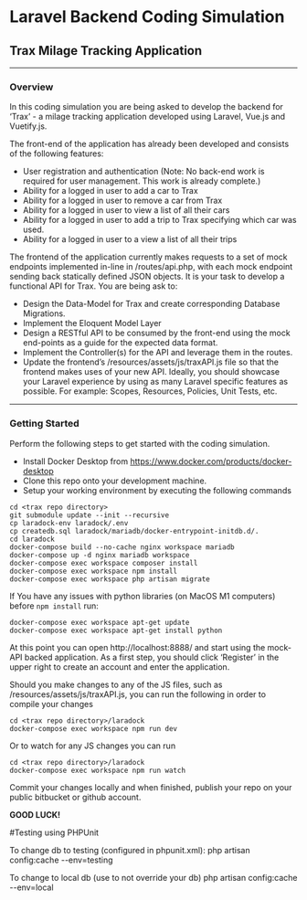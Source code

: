 # Laravel Backend Coding Simulation

## Trax Milage Tracking Application

---

### Overview

In this coding simulation you are being asked to develop the backend for ‘Trax’ - a milage tracking application
developed using Laravel, Vue.js and Vuetify.js.

The front-end of the application has already been developed and consists of the following features:

- User registration and authentication (Note: No back-end work is required for user management. This work is already
  complete.)
- Ability for a logged in user to add a car to Trax
- Ability for a logged in user to remove a car from Trax
- Ability for a logged in user to view a list of all their cars
- Ability for a logged in user to add a trip to Trax specifying which car was used.
- Ability for a logged in user to a view a list of all their trips

The frontend of the application currently makes requests to a set of mock endpoints implemented in-line in
/routes/api.php, with each mock endpoint sending back statically defined JSON objects. It is your task to develop a
functional API for Trax. You are being ask to:

- Design the Data-Model for Trax and create corresponding Database Migrations.
- Implement the Eloquent Model Layer
- Design a RESTful API to be consumed by the front-end using the mock end-points as a guide for the expected data
  format.
- Implement the Controller(s) for the API and leverage them in the routes.
- Update the frontend’s /resources/assets/js/traxAPI.js file so that the frontend makes uses of your new API. Ideally,
  you should showcase your Laravel experience by using as many Laravel specific features as possible. For example:
  Scopes, Resources, Policies, Unit Tests, etc.

---
### Getting Started

Perform the following steps to get started with the coding simulation.

- Install Docker Desktop from https://www.docker.com/products/docker-desktop
- Clone this repo onto your development machine.
- Setup your working environment by executing the following commands

```
cd <trax repo directory>
git submodule update --init --recursive
cp laradock-env laradock/.env
cp createdb.sql laradock/mariadb/docker-entrypoint-initdb.d/. 
cd laradock
docker-compose build --no-cache nginx workspace mariadb
docker-compose up -d nginx mariadb workspace
docker-compose exec workspace composer install
docker-compose exec workspace npm install
docker-compose exec workspace php artisan migrate
``` 

If You have any issues with python libraries (on MacOS M1 computers) before `npm install` run:
```
docker-compose exec workspace apt-get update
docker-compose exec workspace apt-get install python
```

At this point you can open http://localhost:8888/ and start using the mock-API backed application. As a first step, you
should click ‘Register’ in the upper right to create an account and enter the application. 

Should you make changes to
any of the JS files, such as /resources/assets/js/traxAPI.js, you can run the following in order to compile your changes
```
cd <trax repo directory>/laradock
docker-compose exec workspace npm run dev 
```
Or to watch for any JS changes you can run
```
cd <trax repo directory>/laradock
docker-compose exec workspace npm run watch 
```

Commit your changes locally and when finished, publish your repo on your public bitbucket or github account.

**GOOD LUCK!**



#Testing using PHPUnit

To change db to testing (configured in phpunit.xml): 
php artisan config:cache --env=testing

To change to local db (use to not override your db)
php artisan config:cache --env=local 

